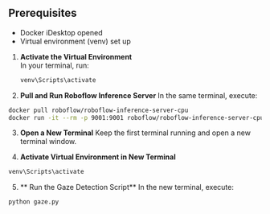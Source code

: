 

## Prerequisites
- Docker iDesktop opened 
- Virtual environment (venv) set up


1. **Activate the Virtual Environment**  
   In your terminal, run:
   ```bash
   venv\Scripts\activate

2. **Pull and Run Roboflow Inference Server**
In the same terminal, execute:

```bash
docker pull roboflow/roboflow-inference-server-cpu
docker run -it --rm -p 9001:9001 roboflow/roboflow-inference-server-cpu
```

3. **Open a New Terminal**
Keep the first terminal running and open a new terminal window.

4. **Activate Virtual Environment in New Terminal**
```bash
venv\Scripts\activate
```

5. ** Run the Gaze Detection Script**
In the new terminal, execute:

```bash
python gaze.py
``` 
